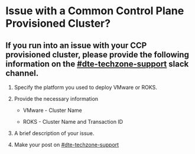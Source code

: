 # Issue with a Common Control Plane Provisioned Cluster?

## If you run into an issue with your CCP provisioned cluster, please provide the following information on the [#dte-techzone-support](https://ibm-dte.slack.com/archives/C0124J683GW) slack channel.

1. Specify the platform you used to deploy VMware or ROKS.

2. Provide the necessary information  

   *  VMware - Cluster Name  

   *  ROKS - Cluster Name and Transaction ID

3.  A brief description of your issue.

4.  Make your post on [#dte-techzone-support](https://ibm-dte.slack.com/archives/C0124J683GW)
